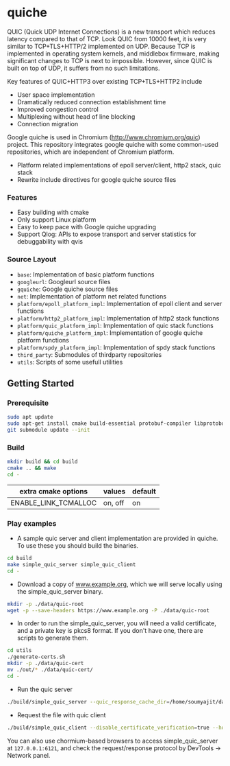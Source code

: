 # quiche
QUIC (Quick UDP Internet Connections) is a new transport which reduces latency compared to that of TCP. Look QUIC from 10000 feet, it is very similar to TCP+TLS+HTTP/2 implemented on UDP. Because TCP is implemented in operating system kernels, and middlebox firmware, making significant changes to TCP is next to impossible. However, since QUIC is built on top of UDP, it suffers from no such limitations.

Key features of QUIC+HTTP3 over existing TCP+TLS+HTTP2 include
- User space implementation
- Dramatically reduced connection establishment time
- Improved congestion control
- Multiplexing without head of line blocking
- Connection migration

Google quiche is used in Chromium (http://www.chromium.org/quic) project. This repository integrates google quiche with some common-used repositories, which are independent of Chromium platform.
- Platform related implementations of epoll server/client, http2 stack, quic stack
- Rewrite include directives for google quiche source files

### Features
- Easy building with cmake
- Only support Linux platform
- Easy to keep pace with Google quiche upgrading
- Support Qlog: APIs to expose transport and server statistics for debuggability with qvis

### Source Layout
- `base`: Implementation of basic platform functions
- `googleurl`: Googleurl source files
- `gquiche`: Google quiche source files 
- `net`: Implementation of platform net related functions
- `platform/epoll_platform_impl`: Implementation of epoll client and server functions
- `platform/http2_platform_impl`: Implementation of http2 stack functions
- `platform/quic_platform_impl`: Implementation of quic stack functions
- `platform/quiche_platform_impl`: Implementation of google quiche platform functions
- `platform/spdy_platform_impl`: Implementation of spdy stack functions
- `third_party`: Submodules of thirdparty repositories
- `utils`: Scripts of some usefull utilities

## Getting Started

### Prerequisite  

```bash
sudo apt update
sudo apt-get install cmake build-essential protobuf-compiler libprotobuf-dev golang-go libunwind-dev libicu-dev libgoogle-perftools-dev
git submodule update --init
```

### Build  

```bash
mkdir build && cd build  
cmake .. && make
cd -
```

| extra cmake options | values | default |
| ------ | ------ | ------ |
| ENABLE_LINK_TCMALLOC | on, off | on |

### Play examples
- A sample quic server and client implementation are provided in quiche. To use these you should build the binaries.

```bash
cd build
make simple_quic_server simple_quic_client
cd -
```

- Download a copy of www.example.org, which we will serve locally using the simple_quic_server binary.

```bash
mkdir -p ./data/quic-root
wget -p --save-headers https://www.example.org -P ./data/quic-root
```

- In order to run the simple_quic_server, you will need a valid certificate, and a private key is pkcs8 format. If you don't have one, there are scripts to generate them.

```bash
cd utils
./generate-certs.sh
mkdir -p ./data/quic-cert
mv ./out/* ./data/quic-cert/
cd -
```

- Run the quic server

```bash
./build/simple_quic_server --quic_response_cache_dir=/home/soumyajit/data/quic-root/ --certificate_file=/home/soumyajit/data/quic-cert/leaf_cert.pem --key_file=/home/soumyajit/data/quic-cert/leaf_cert.pkcs8
```

- Request the file with quic client

```bash
./build/simple_quic_client --disable_certificate_verification=true --host=127.0.0.1 --port=6121 "https://www.example.org/index.html"
```

You can also use chormium-based browsers to access simple_quic_server at `127.0.0.1:6121`, and check the request/response protocol by DevTools -> Network panel.

